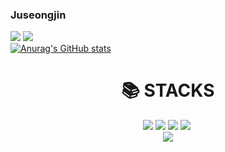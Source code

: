 ### Juseongjin
<a href="mailto:cyse3062@naver.com" target="_blank"><img src="https://img.shields.io/badge/Naver-EA4335?style=flat-square&logo=Naver&logoColor=white"/></a>
<a href="https://github.com/juseongjin" target="_blank"><img src="https://img.shields.io/badge/github-181717?style=flat-square&logo=github&logoColor=white"/></a><br>
[![Anurag's GitHub stats](https://github-readme-stats.vercel.app/api?username=juseongjin&show_icons=true&theme=tokyonight)](https://github.com/anuraghazra/github-readme-stats)
<div align=center><h1>📚 STACKS</h1></div>
<div align=center>
<a href="#" target="_blank"><img src="https://img.shields.io/badge/HTML-E95420?style=plastic&logo=appveyor&logoColor=blue"/></a>
<a href="#" target="_blank"><img src="https://img.shields.io/badge/CSS-1572B6?style=plastic&logo=appveyor&logoColor=red"/></a>
<a href="#" target="_blank"><img src="https://img.shields.io/badge/Python-3776AB?style=plastic&logo=appveyor&logoColor=white"/></a>
<a href="#" target="_blank"><img src="https://img.shields.io/badge/C++-00599C?style=plastic&logo=appveyor&logoColor=purple"/></a>
<a href="#" target="_blank"><img src=""https://img.shields.io/badge/C-A8B9CC?style=plastic&logo=appveyor&logoColor=orange"/></a>

<br>
<div align=center>
<a href="#" target="_blank"><img src="https://img.shields.io/badge/Ubuntu-white?style=plastic&logo=appveyor&logoColor=E95420"/></a>
<br>
